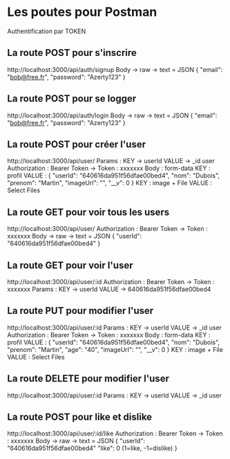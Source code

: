 # Les poutes pour Postman
Authentification par TOKEN
## La route POST pour s'inscrire
http://localhost:3000/api/auth/signup
Body -> raw -> text = JSON
{
    "email": "bob@free.fr",
    "password": "Azerty123" 
}
## La route POST pour se logger
http://localhost:3000/api/auth/login
Body -> raw -> text = JSON
{
    "email": "bob@free.fr",
    "password": "Azerty123" 
}
## La route POST pour créer l'user
http://localhost:3000/api/user/
Params : KEY -> userId 
         VALUE -> _id user
Authorization : Bearer Token -> Token : xxxxxxx
Body : form-data
KEY : profil
VALUE :
    {
        "userId": "640616da951f56dfae00bed4",
        "nom": "Dubois",
        "prenom": "Martin",
        "imageUrl": "",
        "__v": 0
    }
KEY : image + File
VALUE : Select Files
## La route GET pour voir tous les users
http://localhost:3000/api/user/
Authorization : Bearer Token -> Token : xxxxxxx
Body -> raw -> text = JSON
{
    "userId": "640616da951f56dfae00bed4"
}
## La route GET pour voir l'user
http://localhost:3000/api/user/:id
Authorization : Bearer Token -> Token : xxxxxxx
Params : KEY -> userId 
         VALUE -> 640616da951f56dfae00bed4
## La route PUT pour modifier l'user
http://localhost:3000/api/user/:id
Params : KEY -> userId 
         VALUE -> _id user
Authorization : Bearer Token -> Token : xxxxxxx
Body : form-data
KEY : profil
VALUE :
    {
        "userId": "640616da951f56dfae00bed4",
        "nom": "Dubois",
        "prenom": "Martin",
        "age": "40",
        "imageUrl": "",
        "__v": 0
    }
KEY : image + File
VALUE : Select Files
## La route DELETE pour modifier l'user
http://localhost:3000/api/user/:id
Params : KEY -> userId 
         VALUE -> _id user
## La route POST pour like et dislike
http://localhost:3000/api/user/:id/like
Authorization : Bearer Token -> Token : xxxxxxx
Body -> raw -> text = JSON
{
    "userId": "640616da951f56dfae00bed4"
    "like": 0 (1=like, -1=dislike)
}
